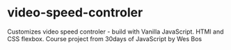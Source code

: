 # video-speed-controler
Customizes video speed controler - build with Vanilla JavaScript. HTMl and CSS flexbox.
Course project from 30days of JavaScript by Wes Bos
